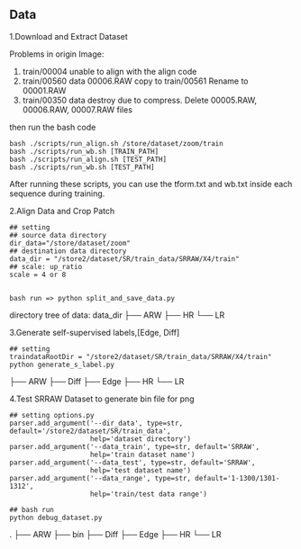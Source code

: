 

## Data

1.Download and Extract Dataset

Problems in origin Image:
1. train/00004 unable to align with the align code
2. train/00560 data 00006.RAW copy to  train/00561 Rename to 00001.RAW
3. train/00350 data destroy due to compress. Delete 00005.RAW, 00006.RAW, 00007.RAW files

then run the bash code
```
bash ./scripts/run_align.sh /store/dataset/zoom/train
bash ./scripts/run_wb.sh [TRAIN_PATH]
bash ./scripts/run_align.sh [TEST_PATH]
bash ./scripts/run_wb.sh [TEST_PATH]
```
After running these scripts, you can use the tform.txt and wb.txt inside each sequence during training.


2.Align Data and Crop Patch
```
## setting
## source data directory
dir_data="/store/dataset/zoom"
## destination data directory
data_dir = "/store2/dataset/SR/train_data/SRRAW/X4/train"
## scale: up_ratio
scale = 4 or 8


bash run => python split_and_save_data.py
```



directory tree of data:
data_dir
├── ARW
├── HR
└── LR


3.Generate self-supervised labels,[Edge, Diff]
```
## setting
traindataRootDir = "/store2/dataset/SR/train_data/SRRAW/X4/train"
python generate_s_label.py
```
├── ARW
├── Diff
├── Edge
├── HR
└── LR

4.Test SRRAW Dataset to generate bin file for png
```
## setting options.py
parser.add_argument('--dir_data', type=str, default='/store2/dataset/SR/train_data',
                    help='dataset directory')
parser.add_argument('--data_train', type=str, default='SRRAW',
                    help='train dataset name')
parser.add_argument('--data_test', type=str, default='SRRAW',
                    help='test dataset name')
parser.add_argument('--data_range', type=str, default='1-1300/1301-1312',
                    help='train/test data range')

## bash run
python debug_dataset.py
```
.
├── ARW
├── bin
├── Diff
├── Edge
├── HR
└── LR
